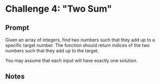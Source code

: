 # Challenge 4: "Two Sum"
## Prompt
Given an array of integers, find two numbers such that they add up to a specific target number.
The function should return indices of the two numbers such that they add up to the target.

You may assume that each input will have exactly one solution.
## Notes
